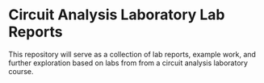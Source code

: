 # Circuit Analysis Laboratory Lab Reports

This repository will serve as a collection of lab reports, example work, and further exploration based on labs from from a circuit analysis laboratory course.
